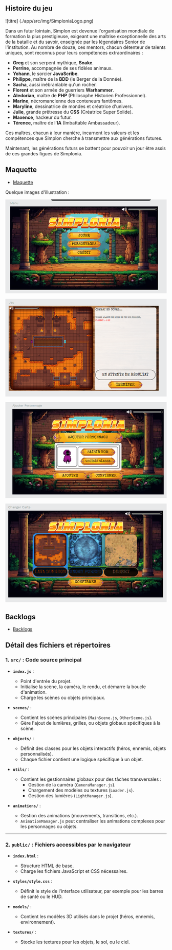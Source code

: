 ## Histoire du jeu

![titre] (./app/src/img/SimploniaLogo.png)

Dans un futur lointain, Simplon est devenue l'organisation mondiale de formation la plus prestigieuse, exigeant une maîtrise exceptionnelle des arts de la bataille et du savoir, enseignée par les légendaires Senior de l'institution. Au nombre de douze, ces mentors, chacun détenteur de talents uniques, sont reconnus pour leurs compétences extraordinaires :

- **Greg** et son serpent mythique, **Snake**.
- **Perrine**, accompagnée de ses fidèles animaux.
- **Yohann**, le sorcier **JavaScribe**.
- **Philippe**, maître de la **BDD** (le Berger de la Donnée).
- **Sacha**, aussi inébranlable qu'un rocher.
- **Florent** et son armée de guerriers **Warhammer**.
- **Aledorian**, maître de **PHP** (Philosophe Historien Professionnel).
- **Marine**, nécromancienne des conteneurs fantômes.
- **Maryline**, dessinatrice de mondes et créatrice d'univers.
- **Julie**, grande prêtresse du **CSS** (Créatrice Super Solide).
- **Maxence**, hackeur du futur.
- **Térence**, maître de l'**IA** (Imbattable Ambassadeur).

Ces maîtres, chacun à leur manière, incarnent les valeurs et les compétences que Simplon cherche à transmettre aux générations futures.

Maintenant, les générations futurs se battent pour pouvoir un jour être assis de ces grandes figues de Simplonia.


## Maquette

- [Maquette](https://design.penpot.app/#/workspace/a7b1ba17-1eb3-81d8-8005-45b516d12252/a7b1ba17-1eb3-81d8-8005-44aa02b5da6c?page-id=a7b1ba17-1eb3-81d8-8005-44aa02b5da6d)


Quelque images d'illustration : 

![Maquette](./README-IMG/maquette1.png)

![Maquette](./README-IMG/maquette2.png)

![Maquette](./README-IMG/maquette3.png)

![Maquette](./README-IMG/maquette4.png)

## Backlogs

- [Backlogs](https://github.com/orgs/2024-dwwm-bsm-p4/projects/28)

## Détail des fichiers et répertoires

### 1. `src/` : Code source principal

- **`index.js`** :
  - Point d'entrée du projet.
  - Initialise la scène, la caméra, le rendu, et démarre la boucle d'animation.
  - Charge les scènes ou objets principaux.

- **`scenes/`** :
  - Contient les scènes principales (`MainScene.js`, `OtherScene.js`).
  - Gère l'ajout de lumières, grilles, ou objets globaux spécifiques à la scène.

- **`objects/`** :
  - Définit des classes pour les objets interactifs (héros, ennemis, objets personnalisés).
  - Chaque fichier contient une logique spécifique à un objet.

- **`utils/`** :
  - Contient les gestionnaires globaux pour des tâches transversales :
    - Gestion de la caméra (`CameraManager.js`).
    - Chargement des modèles ou textures (`Loader.js`).
    - Gestion des lumières (`LightManager.js`).

- **`animations/`** :
  - Gestion des animations (mouvements, transitions, etc.).
  - `AnimationManager.js` peut centraliser les animations complexes pour les personnages ou objets.

---

### 2. `public/` : Fichiers accessibles par le navigateur

- **`index.html`** :
  - Structure HTML de base.
  - Charge les fichiers JavaScript et CSS nécessaires.

- **`styles/style.css`** :
  - Définit le style de l'interface utilisateur, par exemple pour les barres de santé ou le HUD.

- **`models/`** :
  - Contient les modèles 3D utilisés dans le projet (héros, ennemis, environnement).

- **`textures/`** :
  - Stocke les textures pour les objets, le sol, ou le ciel.

